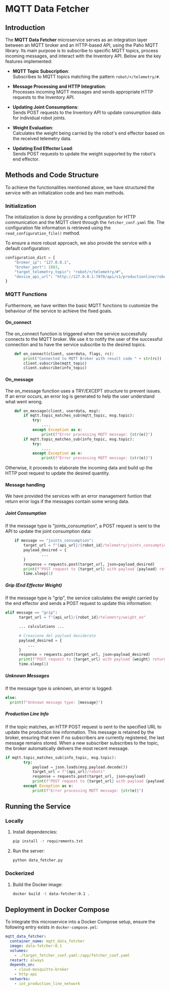 # MQTT Data Fetcher

## Introduction

The **MQTT Data Fetcher** microservice serves as an integration layer between an MQTT broker and an HTTP-based API, using the Paho MQTT library. Its main purpose is to subscribe to specific MQTT topics, process incoming messages, and interact with the Inventory API. Below are the key features implemented:

- **MQTT Topic Subscription**:  
  Subscribes to MQTT topics matching the pattern `robot/+/telemetry/#`.

- **Message Processing and HTTP Integration**:  
  Processes incoming MQTT messages and sends appropriate HTTP requests to the Inventory API.

- **Updating Joint Consumptions**:  
  Sends POST requests to the Inventory API to update consumption data for individual robot joints.

- **Weight Evaluation**:  
  Calculates the weight being carried by the robot's end effector based on the received telemetry data.

- **Updating End Effector Load**:  
  Sends POST requests to update the weight supported by the robot's end effector.

## Methods and Code Structure

To achieve the functionalities mentioned above, we have structured the service with an initialization code and two main methods.

### Initialization

The initialization is done by providing a configuration for HTTP communication and the MQTT client through the `fetcher_conf.yaml` file.
The configuration file information is retrieved using the `read_configuration_file()` method.

To ensure a more robust approach, we also provide the service with a default configuration:

```python
configuration_dict = {
    "broker_ip": "127.0.0.1",
    "broker_port": 1883,
    "target_telemetry_topic": "robot/+/telemetry/#",
    "device_api_url": "http://127.0.0.1:7070/api/v1/productionline/robot"
}
```

### MQTT Functions

Furthermore, we have written the basic MQTT functions to customize the behaviour of the service to achieve the fixed goals.

#### On_connect

The on_connect function is triggered when the service successfully connects to the MQTT broker.
We use it to notify the user of the successful connection and to have the service subscribe to the desired topics.

```python
    def on_connect(client, userdata, flags, rc):
        print("Connected to MQTT Broker with result code " + str(rc))
        client.subscribe(mqtt_topic)
        client.subscribe(info_topic)
```

#### On_message

The on_message function uses a TRY/EXCEPT structure to prevent issues.
If an error occurs, an error log is generated to help the user understand what went wrong.

```python
    def on_message(client, userdata, msg):
        if mqtt.topic_matches_sub(mqtt_topic, msg.topic):
            try:
                ....
            except Exception as e:
                print(f"Error processing MQTT message: {str(e)}")
        if mqtt.topic_matches_sub(info_topic, msg.topic):
            try:
                ....
            except Exception as e:
                print(f"Error processing MQTT message: {str(e)}")
```

Otherwise, it proceeds to elaborate the incoming data and build up the HTTP post request to update the desired quantity.

#### Message handling

We have provided the services with an error management funtion that return error logs if the messages contain some wrong data.

##### Joint Consumption

If the message type is "joints_consumption", a POST request is sent to the API to update the joint consumption data:

```python
    if message == "joints_consumption":
        target_url = f"{api_url}/{robot_id}/telemetry/joints_consumption"
        payload_desired = {
                ...
        }
        response = requests.post(target_url, json=payload_desired)
        print(f"POST request to {target_url} with payload {payload} returned {response.status_code}")
        time.sleep(1)
```

##### Grip (End Effector Weight)

If the message type is "grip", the service calculates the weight carried by the end effector and sends a POST request to update this information:

```python
elif message == "grip":
      target_url = f"{api_url}/{robot_id}/telemetry/weight_ee"

      ... calculations ...

      # Creazione del payload desiderato
      payload_desired = {
          ...
      }
      response = requests.post(target_url, json=payload_desired)
      print(f"POST request to {target_url} with payload {weight} returned {response.status_code}")
      time.sleep(1)
```

##### Unknown Messages

If the message type is unknown, an error is logged:

```python
else:
  print(f"Unknown message type: {message}")
```

##### Production Line Info

If the topic matches, an HTTP POST request is sent to the specified URL to update the production line information. This message is retained by the broker, ensuring that even if no subscribers are currently registered, the last message remains stored. When a new subscriber subscribes to the topic, the broker automatically delivers the most recent message.

```python
if mqtt.topic_matches_sub(info_topic, msg.topic):
        try:
            payload = json.loads(msg.payload.decode())
            target_url = f"{api_url}/robots"
            response = requests.post(target_url, json=payload)
            print(f"POST request to {target_url} with payload {payload} returned {response.status_code}")
        except Exception as e:
            print(f"Error processing MQTT message: {str(e)}")
```

## Running the Service

### Locally

1. Install dependencies:
   ```bash
   pip install -r requirements.txt
   ```
2. Run the server:
   ```bash
   python data_fetcher.py
   ```

### Dockerized

1. Build the Docker image:
   ```bash
   docker build -t data-fetcher:0.1 .
   ```

## Deployment in Docker Compose

To integrate this microservice into a Docker Compose setup, ensure the following entry exists in `docker-compose.yml`:

```yaml
mqtt_data_fetcher:
  container_name: mqtt_data_fetcher
  image: data-fetcher:0.1
  volumes:
    - ./target_fetcher_conf.yaml:/app/fetcher_conf.yaml
  restart: always
  depends_on:
    - cloud-mosquitto-broker
    - http-api
  networks:
    - iot_production_line_network
```
